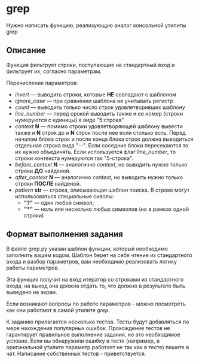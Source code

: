 
grep
==================

Нужно написать функцию, реализующую аналог консольной утилиты grep

Описание
--------

Функция фильтрует строки, поступающие на стандартный вход и фильтрует их, согласно параметрам.

Перечисление параметров:
* _invert_ — выводить строки, которые __НЕ__ совпадают с шаблоном
* _ignore_case_ — при сравнении шаблона не учитывать регистр
* _count_ — выводить только число строк удовлетворивших шаблону
* _line_number_ — перед срокой выводить также и ее номер (строки нумеруются с единицы) в виде "5:строка"
* _context_ __N__ — помимо строки удовлетворяющей шаблону вывести также и __N__ строк до и __N__ строк после нее если столько есть. Перед началом блока строк и после конца блока строк должна выводиться отдельная строка вида "--". Если соседние блоки пересекаются то их нужно объединять. Если используется флаг _line_number_, то строки контекста нумеруются так "5-строка".
* _before_context_ __N__ — аналогично _context_, но выводить нужно только строки __ДО__ найденой.
* _after_context_ __N__ — аналогично _context_, но выводить нужно только строки __ПОСЛЕ__ найденой.
* _pattern_ __str__ — строка, описывающая шаблон поиска. В строке могут использоваться специальные сиволы:
    * __"?"__ — один любой символ;
    * __"*"__ — ноль или несколько любых символов (но в рамках одной строки)

Формат выполнения задания
-------

В файле grep.py указан шаблон функции, который необходимо заполнить вашим кодом. Шаблон берет на себя чтение из стандартного входа и разбор параметров, вам необходимо реализовать логику работы параметров.

Эта функция получит на вход итератор со строками из стандартного входа, на выход она должна отдать то, что должно в результате быть выведено на экран.

Если возникают вопросы по работе параметров - можно посмотреть как они работают в самой утилите _grep_.

К заданию прилагается несколько тестов. Тесты будут добавляться по мере нахождения популярных ошибок. Прохождение тестов не гарантирует правильное выполнение задания, но это необходимое условие. Если вы обнаружили ошибку в тесте (например, в оригинальной утилите параметр работает не так как в тесте) пишите в чат. Написание собственных тестов - приветствуется.
